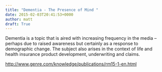 ```yaml
---
title: "Dementia - The Presence of Mind "
date: 2015-02-03T20:41:53+0000
author: matt
draft: True
---
```

Dementia is a topic that is aired with increasing frequency in the media – perhaps due to raised awareness but certainly as a response to demographic change. The subject also arises in the context of life and health insurance product development, underwriting and claims.

http://www.genre.com/knowledge/publications/rm15-1-en.html
